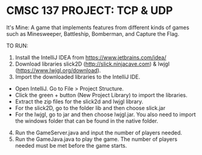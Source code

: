 # CMSC 137 PROJECT: TCP & UDP
It's Mine: A game that implements features from different kinds of games such as Minesweeper, Battleship, Bomberman, and Capture the Flag.

TO RUN:
1) Install the IntelliJ IDEA from https://www.jetbrains.com/idea/
2) Download libraries slick2D (http://slick.ninjacave.com) & lwjgl (https://www.lwjgl.org/download). 
3) Import the downloaded libraries to the IntelliJ IDE.
  - Open IntelliJ. Go to File > Project Structure.
  - Click the green + button (New Project Library) to import the libraries.
  - Extract the zip files for the slick2d and lwjgl library.
  - For the slick2D, go to the folder lib and then choose slick.jar
  - For the lwjgl, go to jar and then choose lwjgl.jar. You also need to import the windows folder that can be found in the native folder.
4) Run the GameServer.java and input the number of players needed.
5) Run the GameJava.java to play the game. The number of players needed must be met before the game starts.